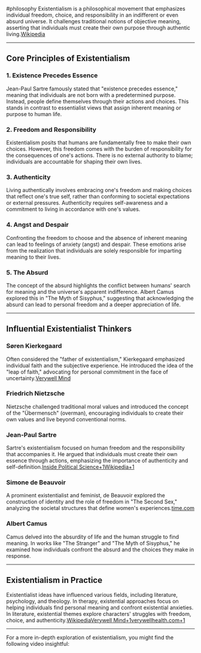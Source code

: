#philosophy 
Existentialism is a philosophical movement that emphasizes individual freedom, choice, and responsibility in an indifferent or even absurd universe. It challenges traditional notions of objective meaning, asserting that individuals must create their own purpose through authentic living.[Wikipedia](https://en.wikipedia.org/wiki/Existentialism?utm_source=chatgpt.com)

---

## Core Principles of Existentialism

### 1. Existence Precedes Essence

Jean-Paul Sartre famously stated that "existence precedes essence," meaning that individuals are not born with a predetermined purpose. Instead, people define themselves through their actions and choices. This stands in contrast to essentialist views that assign inherent meaning or purpose to human life.

### 2. Freedom and Responsibility

Existentialism posits that humans are fundamentally free to make their own choices. However, this freedom comes with the burden of responsibility for the consequences of one's actions. There is no external authority to blame; individuals are accountable for shaping their own lives.

### 3. Authenticity

Living authentically involves embracing one's freedom and making choices that reflect one's true self, rather than conforming to societal expectations or external pressures. Authenticity requires self-awareness and a commitment to living in accordance with one's values.

### 4. Angst and Despair

Confronting the freedom to choose and the absence of inherent meaning can lead to feelings of anxiety (angst) and despair. These emotions arise from the realization that individuals are solely responsible for imparting meaning to their lives.

### 5. The Absurd

The concept of the absurd highlights the conflict between humans' search for meaning and the universe's apparent indifference. Albert Camus explored this in "The Myth of Sisyphus," suggesting that acknowledging the absurd can lead to personal freedom and a deeper appreciation of life.

---

## Influential Existentialist Thinkers

### Søren Kierkegaard

Often considered the "father of existentialism," Kierkegaard emphasized individual faith and the subjective experience. He introduced the idea of the "leap of faith," advocating for personal commitment in the face of uncertainty.[Verywell Mind](https://www.verywellmind.com/what-is-existentialism-5667161?utm_source=chatgpt.com)

### Friedrich Nietzsche

Nietzsche challenged traditional moral values and introduced the concept of the "Übermensch" (overman), encouraging individuals to create their own values and live beyond conventional norms.

### Jean-Paul Sartre

Sartre's existentialism focused on human freedom and the responsibility that accompanies it. He argued that individuals must create their own essence through actions, emphasizing the importance of authenticity and self-definition.[Inside Political Science+1Wikipedia+1](https://maycontainphilosophy.com/what-is-existentialism/?utm_source=chatgpt.com)

### Simone de Beauvoir

A prominent existentialist and feminist, de Beauvoir explored the construction of identity and the role of freedom in "The Second Sex," analyzing the societal structures that define women's experiences.[time.com](https://time.com/3957938/irrational-man-philosophers-woody-allen/?utm_source=chatgpt.com)

### Albert Camus

Camus delved into the absurdity of life and the human struggle to find meaning. In works like "The Stranger" and "The Myth of Sisyphus," he examined how individuals confront the absurd and the choices they make in response.

---

## Existentialism in Practice

Existentialist ideas have influenced various fields, including literature, psychology, and theology. In therapy, existential approaches focus on helping individuals find personal meaning and confront existential anxieties. In literature, existential themes explore characters' struggles with freedom, choice, and authenticity.[Wikipedia](https://en.wikipedia.org/wiki/Existentialism?utm_source=chatgpt.com)[Verywell Mind+1verywellhealth.com+1](https://www.verywellmind.com/what-is-existentialism-5667161?utm_source=chatgpt.com)

---

For a more in-depth exploration of existentialism, you might find the following video insightful: